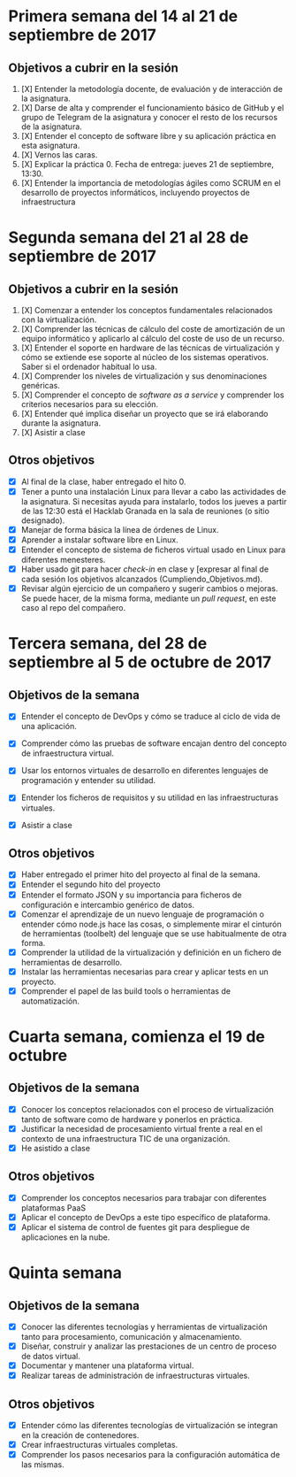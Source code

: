 # Primera semana del 14 al 21 de septiembre de 2017

## Objetivos a cubrir en la sesión

1. [X] Entender la metodología docente, de evaluación y de interacción de la asignatura.
2. [X] Darse de alta y comprender el funcionamiento básico de GitHub y el grupo de Telegram de la asignatura y conocer el resto de los recursos de la asignatura.
3. [X] Entender el concepto de software libre y su aplicación práctica en esta asignatura.
4. [X] Vernos las caras.
5. [X] Explicar la práctica 0. Fecha de entrega: jueves 21 de septiembre, 13:30.
6. [X] Entender la importancia de metodologías ágiles como SCRUM en el desarrollo de proyectos informáticos, incluyendo proyectos de infraestructura

# Segunda semana del 21 al 28 de septiembre de 2017

## Objetivos a cubrir en la sesión


1. [X] Comenzar a entender los conceptos fundamentales relacionados con la virtualización.
2. [X] Comprender las técnicas de cálculo del coste de amortización de un equipo informático y aplicarlo al cálculo del coste de uso de un recurso.
2. [X] Entender el soporte en hardware de las técnicas de virtualización y cómo se extiende ese soporte al núcleo de los sistemas operativos. Saber si el ordenador habitual lo usa.
4. [X] Comprender los niveles de virtualización y sus denominaciones genéricas.
5. [X] Comprender el concepto de *software as a service* y comprender los criterios necesarios para su elección.
6. [X] Entender qué implica diseñar un proyecto que se irá elaborando durante la asignatura.
7. [X] Asistir a clase


## Otros objetivos

* [X] Al final de la clase, haber entregado el hito 0. 
* [X] Tener a punto una instalación Linux para llevar a cabo las actividades de la asignatura. Si necesitas ayuda para instalarlo, todos los
jueves a partir de las 12:30 está el Hacklab Granada en la sala de reuniones (o sitio designado).
* [X] Manejar de forma básica la línea de órdenes de Linux.
* [X] Aprender a instalar software libre en Linux.
* [X] Entender el concepto de sistema de ficheros virtual usado en Linux para diferentes menesteres.
* [X] Haber usado git para hacer *check-in* en clase y [expresar al final de cada sesión los objetivos alcanzados (Cumpliendo_Objetivos.md).
* [X] Revisar algún ejercicio de un compañero y sugerir cambios o mejoras. Se puede hacer, de la misma forma, mediante un *pull request*, en este caso al repo del compañero.

# Tercera semana, del 28 de septiembre al 5 de octubre de 2017

## Objetivos de la semana

* [X] Entender el concepto de DevOps y cómo se traduce al ciclo de vida de una aplicación.
* [X] Comprender cómo las pruebas de software encajan dentro del concepto de infraestructura virtual.
* [X] Usar los entornos virtuales de desarrollo en diferentes lenguajes de programación y entender su utilidad.
* [X] Entender los ficheros de requisitos y su utilidad en las infraestructuras virtuales.
* [X] Asistir a clase



## Otros objetivos

* [X] Haber entregado el primer hito del proyecto al final de la semana.
* [X] Entender el segundo hito del proyecto
* [X] Entender el formato JSON y su importancia para ficheros de configuración e intercambio genérico de datos.
* [X] Comenzar el aprendizaje de un nuevo lenguaje de programación o entender cómo node.js hace las cosas, o simplemente mirar el cinturón de herramientas (toolbelt) del lenguaje que se use habitualmente de otra forma.
* [X] Comprender la utilidad de la virtualización y definición en un fichero de herramientas de desarrollo.
* [X] Instalar las herramientas necesarias para crear y aplicar tests en un proyecto.
* [X] Comprender el papel de las build tools o herramientas de automatización.

# Cuarta semana, comienza el 19 de octubre

## Objetivos de la semana

* [X] Conocer los conceptos relacionados con el proceso de virtualización tanto de software como de hardware y ponerlos en práctica.
* [X] Justificar la necesidad de procesamiento virtual frente a real en el contexto de una infraestructura TIC de una organización.
* [X] He asistido a clase

## Otros objetivos

* [X] Comprender los conceptos necesarios para trabajar con diferentes plataformas PaaS
* [X] Aplicar el concepto de DevOps a este tipo específico de plataforma.
* [X] Aplicar el sistema de control de fuentes git para despliegue de aplicaciones en la nube.

# Quinta semana

## Objetivos de la semana

* [X] Conocer las diferentes tecnologías y herramientas de virtualización tanto para procesamiento, comunicación y almacenamiento.
* [X] Diseñar, construir y analizar las prestaciones de un centro de proceso de datos virtual.
* [X] Documentar y mantener una plataforma virtual.
* [X] Realizar tareas de administración de infraestructuras virtuales.

## Otros objetivos

* [X] Entender cómo las diferentes tecnologías de virtualización se integran en la creación de contenedores.
* [X] Crear infraestructuras virtuales completas.
* [X] Comprender los pasos necesarios para la configuración automática de las mismas.
